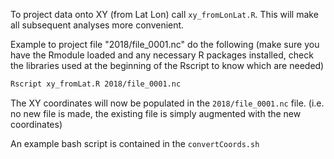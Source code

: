 To project data onto XY (from Lat Lon) call `xy_fromLonLat.R`. This will make all subsequent analyses more convenient.

Example to project file "2018/file_0001.nc" do the following (make sure you have the Rmodule loaded and any necessary R packages installed, check the libraries used at the beginning of the Rscript to know which are needed)

```bash
Rscript xy_fromLat.R 2018/file_0001.nc
```
The XY coordinates will now be populated in the `2018/file_0001.nc` file. (i.e. no new file is made, the existing file is simply augmented with the new coordinates)

An example bash script is contained in the `convertCoords.sh`
